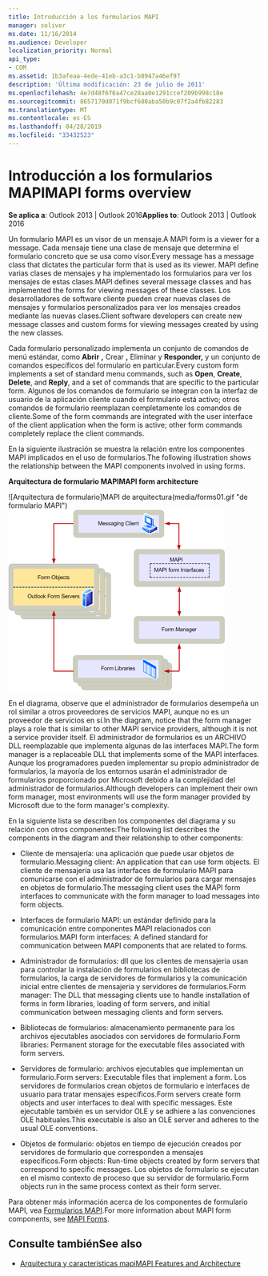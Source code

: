 ```yaml
---
title: Introducción a los formularios MAPI
manager: soliver
ms.date: 11/16/2014
ms.audience: Developer
localization_priority: Normal
api_type:
- COM
ms.assetid: 1b3afeaa-4ede-41eb-a3c1-b8947a46ef97
description: 'Última modificación: 23 de julio de 2011'
ms.openlocfilehash: 4e7d48f6f6a47ce28aa0e1291ccef209b998c18e
ms.sourcegitcommit: 8657170d071f9bcf680aba50b9c07f2a4fb82283
ms.translationtype: MT
ms.contentlocale: es-ES
ms.lasthandoff: 04/28/2019
ms.locfileid: "33432523"
---
```

# <a name="mapi-forms-overview"></a><span data-ttu-id="6e5d7-103">Introducción a los formularios MAPI</span><span class="sxs-lookup"><span data-stu-id="6e5d7-103">MAPI forms overview</span></span>
  
<span data-ttu-id="6e5d7-104">**Se aplica a**: Outlook 2013 | Outlook 2016</span><span class="sxs-lookup"><span data-stu-id="6e5d7-104">**Applies to**: Outlook 2013 | Outlook 2016</span></span> 
  
<span data-ttu-id="6e5d7-105">Un formulario MAPI es un visor de un mensaje.</span><span class="sxs-lookup"><span data-stu-id="6e5d7-105">A MAPI form is a viewer for a message.</span></span> <span data-ttu-id="6e5d7-106">Cada mensaje tiene una clase de mensaje que determina el formulario concreto que se usa como visor.</span><span class="sxs-lookup"><span data-stu-id="6e5d7-106">Every message has a message class that dictates the particular form that is used as its viewer.</span></span> <span data-ttu-id="6e5d7-107">MAPI define varias clases de mensajes y ha implementado los formularios para ver los mensajes de estas clases.</span><span class="sxs-lookup"><span data-stu-id="6e5d7-107">MAPI defines several message classes and has implemented the forms for viewing messages of these classes.</span></span> <span data-ttu-id="6e5d7-108">Los desarrolladores de software cliente pueden crear nuevas clases de mensajes y formularios personalizados para ver los mensajes creados mediante las nuevas clases.</span><span class="sxs-lookup"><span data-stu-id="6e5d7-108">Client software developers can create new message classes and custom forms for viewing messages created by using the new classes.</span></span>
  
<span data-ttu-id="6e5d7-109">Cada formulario personalizado implementa un conjunto de comandos de menú estándar, como **Abrir** **,** Crear **,** Eliminar y **Responder,** y un conjunto de comandos específicos del formulario en particular.</span><span class="sxs-lookup"><span data-stu-id="6e5d7-109">Every custom form implements a set of standard menu commands, such as **Open**, **Create**, **Delete**, and **Reply**, and a set of commands that are specific to the particular form.</span></span> <span data-ttu-id="6e5d7-110">Algunos de los comandos de formulario se integran con la interfaz de usuario de la aplicación cliente cuando el formulario está activo; otros comandos de formulario reemplazan completamente los comandos de cliente.</span><span class="sxs-lookup"><span data-stu-id="6e5d7-110">Some of the form commands are integrated with the user interface of the client application when the form is active; other form commands completely replace the client commands.</span></span> 
  
<span data-ttu-id="6e5d7-111">En la siguiente ilustración se muestra la relación entre los componentes MAPI implicados en el uso de formularios.</span><span class="sxs-lookup"><span data-stu-id="6e5d7-111">The following illustration shows the relationship between the MAPI components involved in using forms.</span></span> 
  
<span data-ttu-id="6e5d7-112">**Arquitectura de formulario MAPI**</span><span class="sxs-lookup"><span data-stu-id="6e5d7-112">**MAPI form architecture**</span></span>
  
<span data-ttu-id="6e5d7-113">![Arquitectura de formulario]MAPI de arquitectura(media/forms01.gif "de formulario MAPI")</span><span class="sxs-lookup"><span data-stu-id="6e5d7-113">![MAPI form architecture](media/forms01.gif "MAPI form architecture")</span></span>
  
<span data-ttu-id="6e5d7-114">En el diagrama, observe que el administrador de formularios desempeña un rol similar a otros proveedores de servicios MAPI, aunque no es un proveedor de servicios en sí.</span><span class="sxs-lookup"><span data-stu-id="6e5d7-114">In the diagram, notice that the form manager plays a role that is similar to other MAPI service providers, although it is not a service provider itself.</span></span> <span data-ttu-id="6e5d7-115">El administrador de formularios es un ARCHIVO DLL reemplazable que implementa algunas de las interfaces MAPI.</span><span class="sxs-lookup"><span data-stu-id="6e5d7-115">The form manager is a replaceable DLL that implements some of the MAPI interfaces.</span></span> <span data-ttu-id="6e5d7-116">Aunque los programadores pueden implementar su propio administrador de formularios, la mayoría de los entornos usarán el administrador de formularios proporcionado por Microsoft debido a la complejidad del administrador de formularios.</span><span class="sxs-lookup"><span data-stu-id="6e5d7-116">Although developers can implement their own form manager, most environments will use the form manager provided by Microsoft due to the form manager's complexity.</span></span>
  
<span data-ttu-id="6e5d7-117">En la siguiente lista se describen los componentes del diagrama y su relación con otros componentes:</span><span class="sxs-lookup"><span data-stu-id="6e5d7-117">The following list describes the components in the diagram and their relationship to other components:</span></span>
  
- <span data-ttu-id="6e5d7-118">Cliente de mensajería: una aplicación que puede usar objetos de formulario.</span><span class="sxs-lookup"><span data-stu-id="6e5d7-118">Messaging client: An application that can use form objects.</span></span> <span data-ttu-id="6e5d7-119">El cliente de mensajería usa las interfaces de formulario MAPI para comunicarse con el administrador de formularios para cargar mensajes en objetos de formulario.</span><span class="sxs-lookup"><span data-stu-id="6e5d7-119">The messaging client uses the MAPI form interfaces to communicate with the form manager to load messages into form objects.</span></span>
    
- <span data-ttu-id="6e5d7-120">Interfaces de formulario MAPI: un estándar definido para la comunicación entre componentes MAPI relacionados con formularios.</span><span class="sxs-lookup"><span data-stu-id="6e5d7-120">MAPI form interfaces: A defined standard for communication between MAPI components that are related to forms.</span></span>
    
- <span data-ttu-id="6e5d7-121">Administrador de formularios: dll que los clientes de mensajería usan para controlar la instalación de formularios en bibliotecas de formularios, la carga de servidores de formularios y la comunicación inicial entre clientes de mensajería y servidores de formularios.</span><span class="sxs-lookup"><span data-stu-id="6e5d7-121">Form manager: The DLL that messaging clients use to handle installation of forms in form libraries, loading of form servers, and initial communication between messaging clients and form servers.</span></span>
    
- <span data-ttu-id="6e5d7-122">Bibliotecas de formularios: almacenamiento permanente para los archivos ejecutables asociados con servidores de formulario.</span><span class="sxs-lookup"><span data-stu-id="6e5d7-122">Form libraries: Permanent storage for the executable files associated with form servers.</span></span>
    
- <span data-ttu-id="6e5d7-123">Servidores de formulario: archivos ejecutables que implementan un formulario.</span><span class="sxs-lookup"><span data-stu-id="6e5d7-123">Form servers: Executable files that implement a form.</span></span> <span data-ttu-id="6e5d7-124">Los servidores de formularios crean objetos de formulario e interfaces de usuario para tratar mensajes específicos.</span><span class="sxs-lookup"><span data-stu-id="6e5d7-124">Form servers create form objects and user interfaces to deal with specific messages.</span></span> <span data-ttu-id="6e5d7-125">Este ejecutable también es un servidor OLE y se adhiere a las convenciones OLE habituales.</span><span class="sxs-lookup"><span data-stu-id="6e5d7-125">This executable is also an OLE server and adheres to the usual OLE conventions.</span></span>
    
- <span data-ttu-id="6e5d7-126">Objetos de formulario: objetos en tiempo de ejecución creados por servidores de formulario que corresponden a mensajes específicos.</span><span class="sxs-lookup"><span data-stu-id="6e5d7-126">Form objects: Run-time objects created by form servers that correspond to specific messages.</span></span> <span data-ttu-id="6e5d7-127">Los objetos de formulario se ejecutan en el mismo contexto de proceso que su servidor de formulario.</span><span class="sxs-lookup"><span data-stu-id="6e5d7-127">Form objects run in the same process context as their form server.</span></span>
    
<span data-ttu-id="6e5d7-128">Para obtener más información acerca de los componentes de formulario MAPI, vea [Formularios MAPI](mapi-forms.md).</span><span class="sxs-lookup"><span data-stu-id="6e5d7-128">For more information about MAPI form components, see [MAPI Forms](mapi-forms.md).</span></span>
  
## <a name="see-also"></a><span data-ttu-id="6e5d7-129">Consulte también</span><span class="sxs-lookup"><span data-stu-id="6e5d7-129">See also</span></span>

- [<span data-ttu-id="6e5d7-130">Arquitectura y características mapi</span><span class="sxs-lookup"><span data-stu-id="6e5d7-130">MAPI Features and Architecture</span></span>](mapi-features-and-architecture.md)

